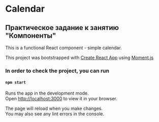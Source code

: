 # Calendar

## Практическое задание к занятию "Компоненты"

This is a functional React component - simple calendar.

This project was bootstrapped with [Create React App](https://github.com/facebook/create-react-app) using [Moment.js](https://momentjs.com)

### In order to check the project, you can run

#### `npm start`

Runs the app in the development mode.\
Open [http://localhost:3000](http://localhost:3000) to view it in your browser.

The page will reload when you make changes.\
You may also see any lint errors in the console.
